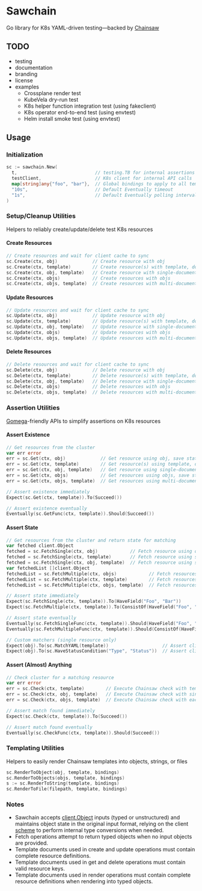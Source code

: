 # Sawchain

Go library for K8s YAML-driven testing—backed by [Chainsaw](https://github.com/kyverno/chainsaw)

## TODO

* testing
* documentation
* branding
* license
* examples
  * Crossplane render test
  * KubeVela dry-run test
  * K8s helper function integration test (using fakeclient)
  * K8s operator end-to-end test (using envtest)
  * Helm install smoke test (using envtest)

## Usage

### Initialization

```go
sc := sawchain.New(
  t,                             // testing.TB for internal assertions
  testClient,                    // K8s client for internal API calls
  map[string]any{"foo", "bar"},  // Global bindings to apply to all template operations
  "10s",                         // Default Eventually timeout
  "1s",                          // Default Eventually polling interval
)
```

### Setup/Cleanup Utilities

Helpers to reliably create/update/delete test K8s resources

#### Create Resources

```go
// Create resources and wait for client cache to sync
sc.Create(ctx, obj)             // Create resource with obj
sc.Create(ctx, template)        // Create resource(s) with template, don't save state
sc.Create(ctx, obj, template)   // Create resource with single-document template, save state to obj
sc.Create(ctx, objs)            // Create resources with objs
sc.Create(ctx, objs, template)  // Create resources with multi-document template, save state to objs
```

#### Update Resources

```go
// Update resources and wait for client cache to sync
sc.Update(ctx, obj)             // Update resource with obj
sc.Update(ctx, template)        // Update resource(s) with template, don't save state
sc.Update(ctx, obj, template)   // Update resource with single-document template, save state to obj
sc.Update(ctx, objs)            // Update resources with objs
sc.Update(ctx, objs, template)  // Update resources with multi-document template, save state to objs
```

#### Delete Resources

```go
// Delete resources and wait for client cache to sync
sc.Delete(ctx, obj)             // Delete resource with obj
sc.Delete(ctx, template)        // Delete resource(s) with template, don't save state
sc.Delete(ctx, obj, template)   // Delete resource with single-document template, save metadata to obj
sc.Delete(ctx, objs)            // Delete resources with objs
sc.Delete(ctx, objs, template)  // Delete resources with multi-document template, save metadata to objs
```

### Assertion Utilities

[Gomega](https://github.com/onsi/gomega)-friendly APIs to simplify assertions on K8s resources

#### Assert Existence

```go
// Get resources from the cluster
var err error
err = sc.Get(ctx, obj)             // Get resource using obj, save state to obj
err = sc.Get(ctx, template)        // Get resource(s) using template, don't save state
err = sc.Get(ctx, obj, template)   // Get resource using single-document template, save state to obj
err = sc.Get(ctx, objs)            // Get resources using objs, save state to objs
err = sc.Get(ctx, objs, template)  // Get resources using multi-document template, save state to objs

// Assert existence immediately
Expect(sc.Get(ctx, template)).To(Succeed())

// Assert existence eventually
Eventually(sc.GetFunc(ctx, template)).Should(Succeed())
```

#### Assert State

```go
// Get resources from the cluster and return state for matching
var fetched client.Object
fetched = sc.FetchSingle(ctx, obj)            // Fetch resource using obj, save state to obj
fetched = sc.FetchSingle(ctx, template)       // Fetch resource using single-document template, don't save state
fetched = sc.FetchSingle(ctx, obj, template)  // Fetch resource using single-document template, save state to obj
var fetchedList []client.Object
fetchedList = sc.FetchMultiple(ctx, objs)            // Fetch resources using objs, save state to objs
fetchedList = sc.FetchMultiple(ctx, template)        // Fetch resources using multi-document template, don't save state
fetchedList = sc.FetchMultiple(ctx, objs, template)  // Fetch resources using multi-document template, save state to objs

// Assert state immediately
Expect(sc.FetchSingle(ctx, template)).To(HaveField("Foo", "Bar"))
Expect(sc.FetchMultiple(ctx, template)).To(ConsistOf(HaveField("Foo", "Bar")))

// Assert state eventually
Eventually(sc.FetchSingleFunc(ctx, template)).Should(HaveField("Foo", "Bar"))
Eventually(sc.FetchMultipleFunc(ctx, template)).Should(ConsistOf(HaveField("Foo", "Bar")))

// Custom matchers (single resource only)
Expect(obj).To(sc.MatchYAML(template))                    // Assert client.Object matches Chainsaw template
Expect(obj).To(sc.HaveStatusCondition("Type", "Status"))  // Assert client.Object has specific status condition
```

#### Assert (Almost) Anything

```go
// Check cluster for a matching resource
var err error
err = sc.Check(ctx, template)        // Execute Chainsaw check with template
err = sc.Check(ctx, obj, template)   // Execute Chainsaw check with single-document template, save first match to obj
err = sc.Check(ctx, objs, template)  // Execute Chainsaw check with each document in template, save first matches to objs

// Assert match found immediately
Expect(sc.Check(ctx, template)).To(Succeed())

// Assert match found eventually
Eventually(sc.CheckFunc(ctx, template)).Should(Succeed())
```

### Templating Utilities

Helpers to easily render Chainsaw templates into objects, strings, or files

```go
sc.RenderToObject(obj, template, bindings)
sc.RenderToObjects(objs, template, bindings)
s := sc.RenderToString(template, bindings)
sc.RenderToFile(filepath, template, bindings)
```

### Notes

* Sawchain accepts [client.Object](https://pkg.go.dev/sigs.k8s.io/controller-runtime/pkg/client#Object) inputs (typed or unstructured) and maintains object state in the original input format, relying on the client [scheme](https://pkg.go.dev/k8s.io/apimachinery/pkg/runtime#Scheme) to perform internal type conversions when needed.
* Fetch operations attempt to return typed objects when no input objects are provided.
* Template documents used in create and update operations must contain complete resource definitions.
* Template documents used in get and delete operations must contain valid resource keys.
* Template documents used in render operations must contain complete resource definitions when rendering into typed objects.
